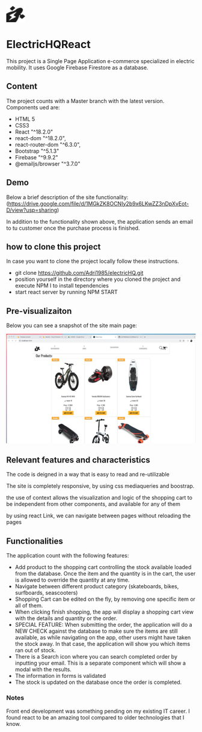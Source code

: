 ![](/public/assets/images/logo.png)
# ElectricHQReact

This project is a Single Page Application e-commerce specialized in electric mobility.
It uses Google Firebase Firestore as a database.

## Content

The project counts with a Master branch with the latest version. Components ued are:
* HTML 5
* CSS3
* React "^18.2.0"
* react-dom "^18.2.0",
* react-router-dom "^6.3.0",
* Bootstrap "^5.1.3"
* Firebase "^9.9.2"
* @emailjs/browser "^3.7.0"

## Demo

Below a brief description of the site functionality:
 (https://drive.google.com/file/d/1MGkZK8OCNIy2b9x6LKwZZ3nDpXvEot-D/view?usp=sharing)

In addition to the functionality shown above, the application sends an email to tu customer once the purchase process is finished.

## how to clone this project

In case you want to clone the project locally follow these instructions.
* git clone https://github.com/Adri1985/electricHQ.git 
* position yourself in the directory where you cloned the project and execute NPM I to install tependencies
* start react server by running NPM START


## Pre-visualizaiton

Below you can see a snapshot of the site main page:

![](/public/assets/images/sitio.png)

## Relevant features and characteristics

The code is deigned in a way that is easy to read and re-utilizable

The site is completely responsive, by using css mediaqueries and boostrap.

the use of context allows the visualization and logic of the shopping cart to be independent from other components, and available for any of them

by using react Link, we can navigate between pages without reloading the pages

## Functionalities

The application count with the following features:

* Add product to the shopping cart controlling the stock available loaded from the database. Once the item and the quantity is in the cart, the user is allowed to override the quantity at any time.
* Navigate between different product category (skateboards, bikes, surfboards, seascooters)
* Shopping Cart can be edited on the fly, by removing one specific item or all of them.
* When clicking finish shopping, the app will display a shopping cart view with the details and quantity or the order.
* SPECIAL FEATURE: When submitting the order, the application will do a NEW CHECK against the database to make sure the items are still available, as while navigating on the app, other users might have taken the stock away. In that case, the application will show you which items ran out of stock.
* There is a Search icon where you can search completed order by inputting your email. This is a separate component which will show a modal with the results.
* The information in forms is validated
* The stock is updated on the database once the order is completed.

### Notes

Front end development was something pending on my existing IT career. I found react to be an amazing tool compared to older technologies that I know.